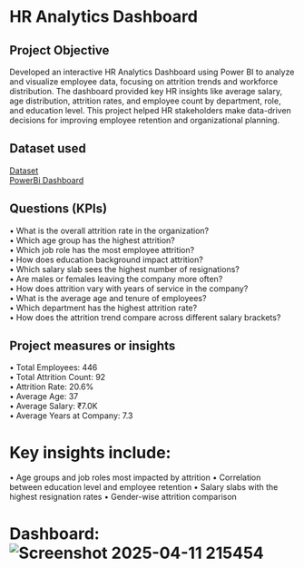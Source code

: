 # HR Analytics Dashboard
## Project Objective
Developed an interactive HR Analytics Dashboard using Power BI to analyze and visualize employee data, focusing on attrition trends and workforce distribution. The dashboard provided key HR insights like average salary, age distribution, attrition rates, and employee count by department, role, and education level. This project helped HR stakeholders make data-driven decisions for improving employee retention and organizational planning.
## Dataset used
<a href="https://github.com/Seuli02/Data-Analytics-Dashboard/blob/main/HR_Analytics.csv">Dataset</a></br>
<a href="https://github.com/Seuli02/Data-Analytics-Dashboard/blob/main/Seuli_Employee.pbix">PowerBi Dashboard</a>

## Questions (KPIs)
•	What is the overall attrition rate in the organization?</br>
•	Which age group has the highest attrition?</br>
•	Which job role has the most employee attrition?</br>
•	How does education background impact attrition?</br>
•	Which salary slab sees the highest number of resignations?</br>
•	Are males or females leaving the company more often?</br>
•	How does attrition vary with years of service in the company?</br>
•	What is the average age and tenure of employees?</br>
•	Which department has the highest attrition rate?</br>
•	How does the attrition trend compare across different salary brackets?
## Project measures or insights
•	Total Employees: 446</br>
•	Total Attrition Count: 92</br>
•	Attrition Rate: 20.6%</br>
•	Average Age: 37</br>
•	Average Salary: ₹7.0K</br>
•	Average Years at Company: 7.3
# Key insights include:
•	Age groups and job roles most impacted by attrition
•	Correlation between education level and employee retention
•	Salary slabs with the highest resignation rates
•	Gender-wise attrition comparison


# Dashboard: ![Screenshot 2025-04-11 215454](https://github.com/user-attachments/assets/49d9e4fa-3f6b-4b1d-a0f7-a0fcfdcb8520)


